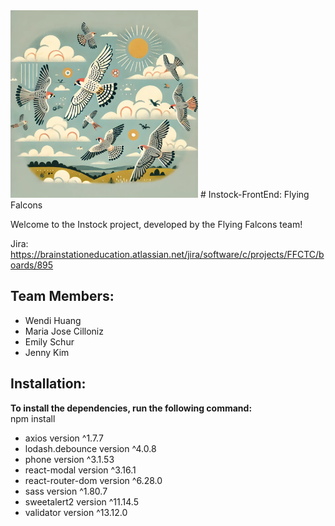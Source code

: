 <img src="./src/assets/Images/Flying-Falcons.png" alt="Flying Falcons" width="300"/>
# Instock-FrontEnd: Flying Falcons

Welcome to the Instock project, developed by the Flying Falcons team!

Jira: https://brainstationeducation.atlassian.net/jira/software/c/projects/FFCTC/boards/895

## Team Members:
- Wendi Huang
- Maria Jose Cilloniz
- Emily Schur
- Jenny Kim

## Installation:
**To install the dependencies, run the following command:**  
npm install
- axios version ^1.7.7
- lodash.debounce version ^4.0.8
- phone version ^3.1.53
- react-modal version ^3.16.1
- react-router-dom version ^6.28.0
- sass version ^1.80.7
- sweetalert2 version ^11.14.5
- validator version ^13.12.0
